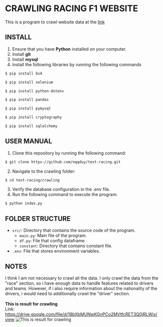 # CRAWLING RACING F1 WEBSITE

This is a program to crawl website data at the [link](https://www.formula1.com/en/results.html/2023/races.html)

## INSTALL

1. Ensure that you have **Python** installed on your computer.
2. Install **git**
3. Install **mysql**
4. Install the following libraries by running the following commands

```sh
$ pip install bs4
```

```sh
$ pip install selenium
```

```sh
$ pip install python-dotenv
```

```sh
$ pip install pandas
```

```sh
$ pip install pymysql
```

```sh
$ pip install cryptography
```

```sh
$ pip install sqlalchemy
```

## USER MANUAL

1. Clone this repository by running the following command:

```sh
$ git clone https://github.com/nqqduy/test-racing.git
```

2. Navigate to the crawling folder:

```sh
$ cd test-racing/crawling
```

3. Verify the database configuration in the .env file.
4. Run the following command to execute the program:

```sh
$ python index.py
```

## FOLDER STRUCTURE

- `src/`: Directory that contains the source code of the program.
  - `main.py`: Main file of the program.
  - `df.py`: File that config dataframe
  - `constant`: Directory that contains constant file.
- `.env`: File that stores environment variables.

## NOTES

I think I am not necessary to crawl all the data. I only crawl the data from the "race" section, so i have enough data to handle features related to drivers and teams. However, if i also require information about the nationality of the drivers, i would need to additionally crawl the "driver" section. <br>
<br>
**This is result for crawling** <br>
Link: https://drive.google.com/file/d/18bXbMUNwKGnPCo2MVtfcRET3Q0jRLWix/view
![This is result for crawling](https://scontent.fsgn19-1.fna.fbcdn.net/v/t39.30808-6/354046020_3362493940710141_5060751229745493466_n.jpg?_nc_cat=103&ccb=1-7&_nc_sid=0d5531&_nc_ohc=cLV8K6MUHlcAX9LzImH&_nc_ht=scontent.fsgn19-1.fna&oh=00_AfCTYgd-22JQLdaqpHpZyMCcHBqdQZW9OkQeFLvd8tD1NQ&oe=648F908F)
